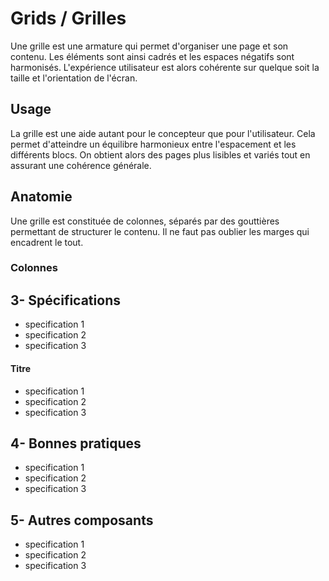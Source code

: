 # Grids / Grilles

Une grille est une armature qui permet d'organiser une page et son contenu. Les éléments sont ainsi cadrés et les espaces négatifs sont harmonisés. L'expérience utilisateur est alors cohérente sur quelque soit la taille et l'orientation de l'écran.


## Usage

La grille est une aide autant pour le concepteur que pour l'utilisateur. Cela permet d'atteindre un équilibre harmonieux entre l'espacement et les différents blocs. On obtient alors des pages plus lisibles et variés tout en assurant une cohérence générale.

## Anatomie

Une grille est constituée de colonnes, séparés par des gouttières permettant de structurer le contenu. Il ne faut pas oublier les marges qui encadrent le tout.


### Colonnes


## 3- Spécifications

- specification 1
- specification 2
- specification 3

#### Titre

- specification 1
- specification 2
- specification 3


## 4- Bonnes pratiques

- specification 1
- specification 2
- specification 3


## 5- Autres composants

- specification 1
- specification 2
- specification 3
